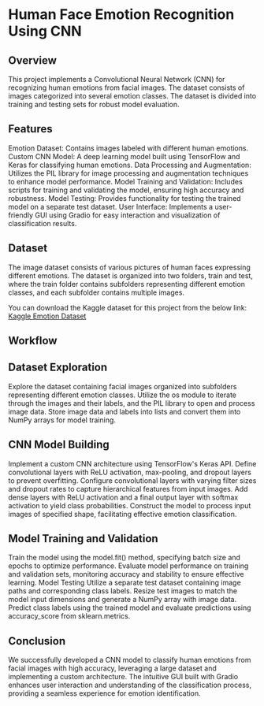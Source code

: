 # Human Face Emotion Recognition Using CNN

## Overview

This project implements a Convolutional Neural Network (CNN) for recognizing human emotions from facial images. The dataset consists of images categorized into several emotion classes. The dataset is divided into training and testing sets for robust model evaluation.

## Features

Emotion Dataset: Contains images labeled with different human emotions.
Custom CNN Model: A deep learning model built using TensorFlow and Keras for classifying human emotions.
Data Processing and Augmentation: Utilizes the PIL library for image processing and augmentation techniques to enhance model performance.
Model Training and Validation: Includes scripts for training and validating the model, ensuring high accuracy and robustness.
Model Testing: Provides functionality for testing the trained model on a separate test dataset.
User Interface: Implements a user-friendly GUI using Gradio for easy interaction and visualization of classification results.

## Dataset
The image dataset consists of various pictures of human faces expressing different emotions. The dataset is organized into two folders, train and test, where the train folder contains subfolders representing different emotion classes, and each subfolder contains multiple images.

You can download the Kaggle dataset for this project from the below link:
[Kaggle Emotion Dataset](https://www.kaggle.com/datasets/msambare/fer2013/data)

## Workflow

## Dataset Exploration

Explore the dataset containing facial images organized into subfolders representing different emotion classes.
Utilize the os module to iterate through the images and their labels, and the PIL library to open and process image data.
Store image data and labels into lists and convert them into NumPy arrays for model training.

## CNN Model Building

Implement a custom CNN architecture using TensorFlow's Keras API.
Define convolutional layers with ReLU activation, max-pooling, and dropout layers to prevent overfitting.
Configure convolutional layers with varying filter sizes and dropout rates to capture hierarchical features from input images.
Add dense layers with ReLU activation and a final output layer with softmax activation to yield class probabilities.
Construct the model to process input images of specified shape, facilitating effective emotion classification.

## Model Training and Validation
Train the model using the model.fit() method, specifying batch size and epochs to optimize performance.
Evaluate model performance on training and validation sets, monitoring accuracy and stability to ensure effective learning.
Model Testing
Utilize a separate test dataset containing image paths and corresponding class labels.
Resize test images to match the model input dimensions and generate a NumPy array with image data.
Predict class labels using the trained model and evaluate predictions using accuracy_score from sklearn.metrics.

## Conclusion
We successfully developed a CNN model to classify human emotions from facial images with high accuracy, leveraging a large dataset and implementing a custom architecture. The intuitive GUI built with Gradio enhances user interaction and understanding of the classification process, providing a seamless experience for emotion identification.
